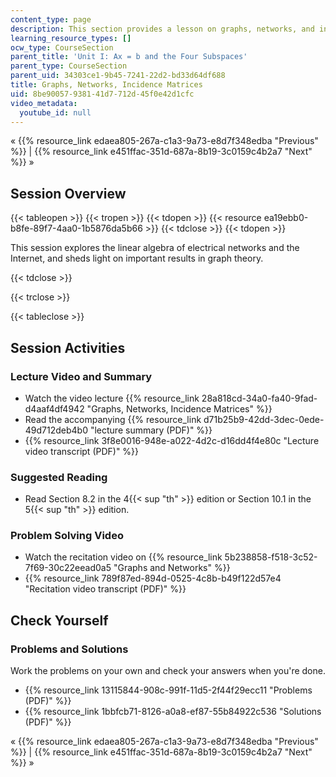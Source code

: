 ```yaml
---
content_type: page
description: This section provides a lesson on graphs, networks, and incidence matrices.
learning_resource_types: []
ocw_type: CourseSection
parent_title: 'Unit I: Ax = b and the Four Subspaces'
parent_type: CourseSection
parent_uid: 34303ce1-9b45-7241-22d2-bd33d64df688
title: Graphs, Networks, Incidence Matrices
uid: 8be90057-9381-41d7-712d-45f0e42d1cfc
video_metadata:
  youtube_id: null
---
```


« {{% resource_link edaea805-267a-c1a3-9a73-e8d7f348edba "Previous" %}} | {{% resource_link e451ffac-351d-687a-8b19-3c0159c4b2a7 "Next" %}} »

Session Overview
----------------

{{< tableopen >}}
{{< tropen >}}
{{< tdopen >}}
{{< resource ea19ebb0-b8fe-89f7-4aa0-1b5876da5b66 >}}
{{< tdclose >}}
{{< tdopen >}}


This session explores the linear algebra of electrical networks and the Internet, and sheds light on important results in graph theory.


{{< tdclose >}}

{{< trclose >}}

{{< tableclose >}}

Session Activities
------------------

### Lecture Video and Summary

*   Watch the video lecture {{% resource_link 28a818cd-34a0-fa40-9fad-d4aaf4df4942 "Graphs, Networks, Incidence Matrices" %}}
*   Read the accompanying {{% resource_link d71b25b9-42dd-3dec-0ede-49d712deb4b0 "lecture summary (PDF)" %}}
*   {{% resource_link 3f8e0016-948e-a022-4d2c-d16dd4f4e80c "Lecture video transcript (PDF)" %}}

### Suggested Reading

*   Read Section 8.2 in the 4{{< sup "th" >}} edition or Section 10.1 in the 5{{< sup "th" >}} edition.

### Problem Solving Video

*   Watch the recitation video on {{% resource_link 5b238858-f518-3c52-7f69-30c22eead0a5 "Graphs and Networks" %}}
*   {{% resource_link 789f87ed-894d-0525-4c8b-b49f122d57e4 "Recitation video transcript (PDF)" %}}

Check Yourself
--------------

### Problems and Solutions

Work the problems on your own and check your answers when you're done.

*   {{% resource_link 13115844-908c-991f-11d5-2f44f29ecc11 "Problems (PDF)" %}}
*   {{% resource_link 1bbfcb71-8126-a0a8-ef87-55b84922c536 "Solutions (PDF)" %}}

« {{% resource_link edaea805-267a-c1a3-9a73-e8d7f348edba "Previous" %}} | {{% resource_link e451ffac-351d-687a-8b19-3c0159c4b2a7 "Next" %}} »